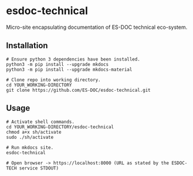 # esdoc-technical

Micro-site encapsulating documentation of ES-DOC technical eco-system.

## Installation

```
# Ensure python 3 dependencies have been installed.
python3 -m pip install --upgrade mkdocs
python3 -m pip install --upgrade mkdocs-material

# Clone repo into working directory.
cd YOUR_WORKING-DIRECTORY
git clone https://github.com/ES-DOC/esdoc-technical.git
```

## Usage

```
# Activate shell commands.
cd YOUR_WORKING-DIRECTORY/esdoc-technical
chmod a+x sh/activate
sudo ./sh/activate

# Run mkdocs site.
esdoc-technical

# Open browser -> https://localhost:8000 (URL as stated by the ESDOC-TECH service STDOUT)
```
